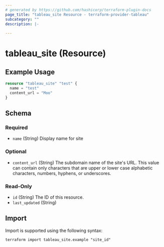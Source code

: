 ```yaml
---
# generated by https://github.com/hashicorp/terraform-plugin-docs
page_title: "tableau_site Resource - terraform-provider-tableau"
subcategory: ""
description: |-
  
---
```


# tableau_site (Resource)



## Example Usage

```terraform
resource "tableau_site" "test" {
  name = "test"
  content_url = "Moo"
}
```

<!-- schema generated by tfplugindocs -->
## Schema

### Required

- `name` (String) Display name for site

### Optional

- `content_url` (String) The subdomain name of the site's URL. This value can contain only characters that are upper or lower case alphabetic characters, numbers, hyphens, or underscores.

### Read-Only

- `id` (String) The ID of this resource.
- `last_updated` (String)

## Import

Import is supported using the following syntax:

```shell
terraform import tableau_site.example "site_id"
```
